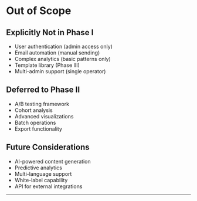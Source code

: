 # Out of Scope

## Explicitly Not in Phase I
- User authentication (admin access only)
- Email automation (manual sending)
- Complex analytics (basic patterns only)
- Template library (Phase III)
- Multi-admin support (single operator)

## Deferred to Phase II
- A/B testing framework
- Cohort analysis
- Advanced visualizations
- Batch operations
- Export functionality

## Future Considerations
- AI-powered content generation
- Predictive analytics
- Multi-language support
- White-label capability
- API for external integrations

---
